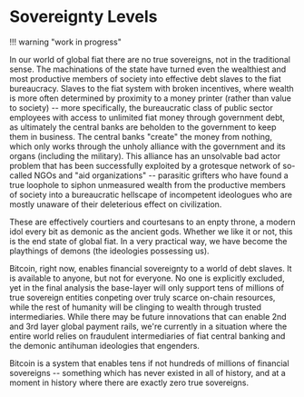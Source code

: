 # Sovereignty Levels
<!--

Lord Jesus Christ
Son of the living God
Have mercy on us, and save us

-->



!!! warning "work in progress"


In our world of global fiat there are no true sovereigns, not in the traditional sense. 
The machinations of the state have turned even the wealthiest and most productive members of society into effective debt slaves to the fiat bureaucracy.
Slaves to the fiat system with broken incentives, where wealth is more often determined by proximity to a money printer (rather than value to society) -- more specifically, the bureaucratic class of public sector employees with access to unlimited fiat money through government debt, as ultimately the central banks are beholden to the government to keep them in business. 
The central banks "create" the money from nothing, which only works through the unholy alliance with the government and its organs (including the military). 
This alliance has an unsolvable bad actor problem that has been successfully exploited by a grotesque network of so-called NGOs and "aid organizations" -- parasitic grifters who have found a true loophole to siphon unmeasured wealth from the productive members of society into a bureaucratic hellscape of incompetent ideologues who are mostly unaware of their deleterious effect on civilization.

These are effectively courtiers and courtesans to an enpty throne, a modern idol every bit as demonic as the ancient gods.
Whether we like it or not, this is the end state of global fiat.
In a very practical way, we have become the playthings of demons (the ideologies possessing us).

Bitcoin, right now, enables financial sovereignty to a world of debt slaves.
It is available to anyone, but not for everyone.
No one is explicitly excluded, yet in the final analysis the base-layer will only support tens of millions of true sovereign entities conpeting over truly scarce on-chain resources, while the rest of humanity will be clinging to wealth through trusted intermediaries.
While there may be future innovations that can enable 2nd and 3rd layer global payment rails, we're currently in a situation where the entire world relies on fraudulent intermediaries of fiat central banking and the demonic antihuman ideologies that engenders.

Bitcoin is a system that enables tens if not hundreds of millions of financial sovereigns -- something which has never existed in all of history, and at a moment in history where there are exactly zero true sovereigns.

<!--

~50 million sovereigns
12 billion subjects, all working with
 one or more sovereigns.

How does the sovereign pay their subjects?
157-million transactions per year, maybe 10-1000
times the number of transaction outputs.
In other words, the average sovereign has ~1000
 outputs per lightning channel.
If each output could be put into an L3 lightning
 wallet, then all subjects could easily work
 for one or more sovereigns.
The L3 wallet is just a Bitcoin wallet, an
 address is used as the basis of their L3
 payments.
Make as many as you want, the L3 takes those
 as pseudonymous payment destinations, creating
 payments based on an address and a UTXO
 (or a designated L2 amount).
You can get paid only when there's a UTXO
 cryptographically signed to your address
 and part of the existing channel.
L3 simply needs to ensure no double spending,
 exactly as L2 does.
E.g., make an L2 payment
 and use that to designate L3 funds?
This way an employer locks real wealth to your
 address, with a covenant for you to get paid,
 should you deliver the work.
Once the money is yours, it's yours... 
You can be a sovereign if you so choose, or
 just save and spend it on L3 rails.

lightning channrl is 2-2 multisig, bouncing a transaction back snd forth and not spending.
This channel can close, and all thats needed is L3 wallet, a separate transaction that takes an infinitely divisivle slice of a UTXO away from the 2-2 multisig, and is spendable on any lightning channel.
HD wallet addresses, with tiny frwction of a UTXO, but that UTXO might get moved to a change address.
The new UTXO at rhe change address must carry forward the info needed that the old UTXO can be spendable at the new.



-->




